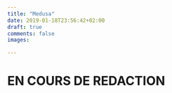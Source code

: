 ```yaml
---
title: "Medusa"
date: 2019-01-18T23:56:42+02:00
draft: true
comments: false
images:

---
```

# EN COURS DE REDACTION

